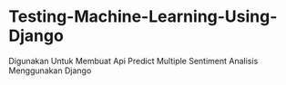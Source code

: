 # Testing-Machine-Learning-Using-Django
Digunakan Untuk Membuat Api Predict Multiple Sentiment Analisis Menggunakan Django
